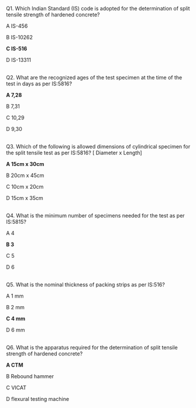 Q1. Which Indian Standard (IS) code is adopted for the determination of split tensile strength of hardened concrete?<br>

A  IS-456<br>

B IS-10262<br>

**C IS-516**<br>

D IS-13311<br><br>

Q2. What are the recognized ages of the test specimen at the time of the test in days as per IS:5816?<br>

**A  7,28**<br>

B 7,31<br>

C 10,29<br>

D  9,30<br><br>

Q3. Which of the following is allowed dimensions of cylindrical specimen for the split tensile test as per IS:5816? [ Diameter x Length]<br>

**A  15cm x 30cm**<br>

B 20cm x 45cm<br>

C 10cm x 20cm<br>

D  15cm x 35cm<br><br>

Q4. What is the minimum number of specimens needed for the test as per IS:5815?<br>

A  4<br>

**B 3**<br>

C 5<br>

D  6<br><br>

Q5. What is the nominal thickness of packing strips as per IS:516?<br>

A  1 mm<br>

B 2 mm<br>

**C 4 mm**<br>

D  6 mm<br><br>

Q6. What is the apparatus required for the determination of split tensile strength of hardened concrete?<br>


**A    CTM**<br>

B    Rebound hammer<br>

C    VICAT<br>

D    flexural testing machine<br><br>







